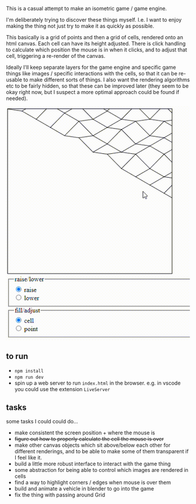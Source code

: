 This is a casual attempt to make an isometric game / game engine.

I'm deliberately trying to discover these things myself. I.e. I want to enjoy making the thing not just try to make it as quickly as possible.

This basically is a grid of points and then a grid of cells, rendered onto an html canvas. Each cell can have its height adjusted. There is click handling to calculate which position the mouse is in when it clicks, and to adjust that cell, triggering a re-render of the canvas.

Ideally I'll keep separate layers for the game engine and specific game things like images / specific interactions with the cells, so that it can be re-usable to make different sorts of things. I also want the rendering algorithms etc to be fairly hidden, so that these can be improved later (they seem to be okay right now, but I suspect a more optimal approach could be found if needed).

![isometric grid interaction](isometric_grid_ui.gif)

## to run

- `npm install`
- `npm run dev`
- spin up a web server to run `index.html` in the browser. e.g. in vscode you could use the extension `LiveServer`

## tasks

some tasks I could could do...

- make consistent the screen position + where the mouse is
- ~~figure out how to properly calculate the cell the mouse is over~~
- make other canvas objects which sit above/below each other for different renderings, and to be able to make some of them transparent if I feel like it.
- build a little more robust interface to interact with the game thing
- some abstraction for being able to control which images are rendered in cells
- find a way to highlight corners / edges when mouse is over them
- build and animate a vehicle in blender to go into the game
- fix the thing with passing around Grid